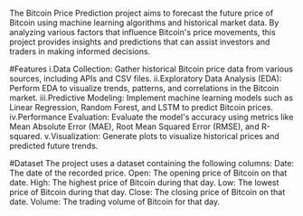 The Bitcoin Price Prediction project aims to forecast the future price of Bitcoin using machine learning algorithms and historical market data. By analyzing various factors that influence Bitcoin's price movements, this project provides insights and predictions that can assist investors and traders in making informed decisions.

#Features
i.Data Collection: Gather historical Bitcoin price data from various sources, including APIs and CSV files.
ii.Exploratory Data Analysis (EDA): Perform EDA to visualize trends, patterns, and correlations in the Bitcoin market.
iii.Predictive Modeling: Implement machine learning models such as Linear Regression, Random Forest, and LSTM to predict Bitcoin prices.
iv.Performance Evaluation: Evaluate the model's accuracy using metrics like Mean Absolute Error (MAE), Root Mean Squared Error (RMSE), and R-squared.
v.Visualization: Generate plots to visualize historical prices and predicted future trends.

#Dataset
The project uses a dataset containing the following columns:
Date: The date of the recorded price.
Open: The opening price of Bitcoin on that date.
High: The highest price of Bitcoin during that day.
Low: The lowest price of Bitcoin during that day.
Close: The closing price of Bitcoin on that date.
Volume: The trading volume of Bitcoin for that day.
